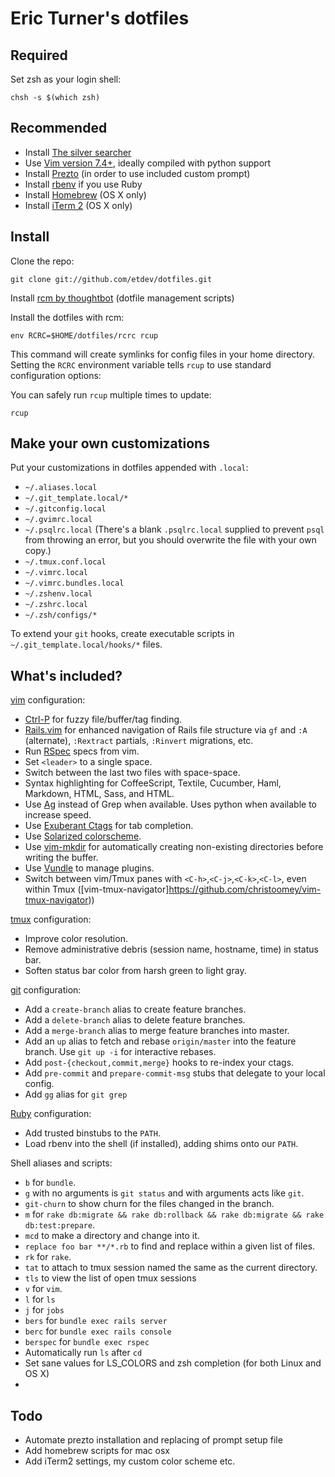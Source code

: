 Eric Turner's dotfiles
===================

Required
------------

Set zsh as your login shell:

    chsh -s $(which zsh)

Recommended
-----------

* Install [The silver searcher](https://github.com/ggreer/the_silver_searcher)
* Use [Vim version 7.4+](http://www.vim.org/download.php), ideally compiled with python support
* Install [Prezto](https://github.com/sorin-ionescu/prezto/tree/master/modules/prompt/external) (in order to use included custom prompt)
* Install [rbenv](https://github.com/sstephenson/rbenv) if you use Ruby
* Install [Homebrew](http://brew.sh/) (OS X only)
* Install [iTerm 2](http://iterm2.com/) (OS X only)

Install
-------

Clone the repo:

    git clone git://github.com/etdev/dotfiles.git

Install [rcm by thoughtbot](https://github.com/thoughtbot/rcm) (dotfile management scripts)

Install the dotfiles with rcm:

    env RCRC=$HOME/dotfiles/rcrc rcup

This command will create symlinks for config files in your home directory.
Setting the `RCRC` environment variable tells `rcup` to use standard
configuration options:

You can safely run `rcup` multiple times to update:

    rcup

Make your own customizations
----------------------------

Put your customizations in dotfiles appended with `.local`:

* `~/.aliases.local`
* `~/.git_template.local/*`
* `~/.gitconfig.local`
* `~/.gvimrc.local`
* `~/.psqlrc.local` (There's a blank `.psqlrc.local` supplied to prevent `psql` from
  throwing an error, but you should overwrite the file with your own copy.)
* `~/.tmux.conf.local`
* `~/.vimrc.local`
* `~/.vimrc.bundles.local`
* `~/.zshenv.local`
* `~/.zshrc.local`
* `~/.zsh/configs/*`

To extend your `git` hooks, create executable scripts in
`~/.git_template.local/hooks/*` files.

What's included?
-------------

[vim](http://www.vim.org/) configuration:

* [Ctrl-P](https://github.com/kien/ctrlp.vim) for fuzzy file/buffer/tag finding.
* [Rails.vim](https://github.com/tpope/vim-rails) for enhanced navigation of
  Rails file structure via `gf` and `:A` (alternate), `:Rextract` partials,
  `:Rinvert` migrations, etc.
* Run [RSpec](https://www.relishapp.com/rspec) specs from vim.
* Set `<leader>` to a single space.
* Switch between the last two files with space-space.
* Syntax highlighting for CoffeeScript, Textile, Cucumber, Haml, Markdown, HTML, Sass, and
  HTML.
* Use [Ag](https://github.com/ggreer/the_silver_searcher) instead of Grep when
  available.  Uses python when available to increase speed.
* Use [Exuberant Ctags](http://ctags.sourceforge.net/) for tab completion.
* Use [Solarized colorscheme](https://github.com/altercation/vim-colors-solarized).
* Use [vim-mkdir](https://github.com/pbrisbin/vim-mkdir) for automatically
  creating non-existing directories before writing the buffer.
* Use [Vundle](https://github.com/gmarik/Vundle.vim) to manage plugins.
* Switch between vim/Tmux panes with ``<C-h>``,``<C-j>``,``<C-k>``,``<C-l>``, even within Tmux ([vim-tmux-navigator]https://github.com/christoomey/vim-tmux-navigator))

[tmux](http://robots.thoughtbot.com/a-tmux-crash-course)
configuration:

* Improve color resolution.
* Remove administrative debris (session name, hostname, time) in status bar.
* Soften status bar color from harsh green to light gray.

[git](http://git-scm.com/) configuration:

* Add a `create-branch` alias to create feature branches.
* Add a `delete-branch` alias to delete feature branches.
* Add a `merge-branch` alias to merge feature branches into master.
* Add an `up` alias to fetch and rebase `origin/master` into the feature
  branch. Use `git up -i` for interactive rebases.
* Add `post-{checkout,commit,merge}` hooks to re-index your ctags.
* Add `pre-commit` and `prepare-commit-msg` stubs that delegate to your local
  config.
* Add `gg` alias for ``git grep``

[Ruby](https://www.ruby-lang.org/en/) configuration:

* Add trusted binstubs to the `PATH`.
* Load rbenv into the shell (if installed), adding shims onto our `PATH`.

Shell aliases and scripts:

* `b` for `bundle`.
* `g` with no arguments is `git status` and with arguments acts like `git`.
* `git-churn` to show churn for the files changed in the branch.
* `m` for `rake db:migrate && rake db:rollback && rake db:migrate && rake db:test:prepare`.
* `mcd` to make a directory and change into it.
* `replace foo bar **/*.rb` to find and replace within a given list of files.
* `rk` for `rake`.
* `tat` to attach to tmux session named the same as the current directory.
* `tls` to view the list of open tmux sessions
* `v` for `vim`.
* `l` for `ls`
* `j` for `jobs`
* `bers` for `bundle exec rails server`
* `berc` for `bundle exec rails console`
* `berspec` for `bundle exec rspec`
* Automatically run ``ls`` after ``cd``
* Set sane values for LS_COLORS and zsh completion (for both Linux and OS X)
* 

Todo
---------
* Automate prezto installation and replacing of prompt setup file
* Add homebrew scripts for mac osx
* Add iTerm2 settings, my custom color scheme etc.
